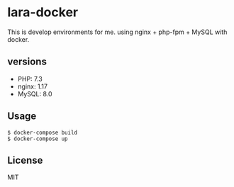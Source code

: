 # lara-docker

This is develop environments for me. using nginx + php-fpm + MySQL with docker.

## versions

- PHP: 7.3
- nginx: 1.17
- MySQL: 8.0

## Usage

```
$ docker-compose build
$ docker-compose up
```

## License

MIT
